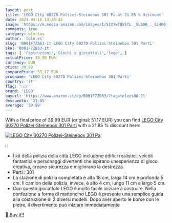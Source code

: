 ```yaml
---
layout: post
title: 'LEGO City 60270 Polizei-Steinebox 301 Pa at 21.85 % discount'
date: 2021-04-16 13:30:43
image: 'https://m.media-amazon.com/images/I/51X7wTQk5fL._SL500_._SL400_.jpg'
comments: true
category: ofertas
author: 'tole.es'
slug: 'B081F7ZB63-it LEGO City 60270 Polizei-Steinebox 301 Parti'
sku: 'B081F7ZB63-it'
tags: [ 'Costruzioni','Giochi e giocattoli','lego', ]
actualPrice: 39.99 EUR
currency: EUR
price: 39.99
comparePrice: 51.17 EUR
prodname: 'LEGO City 60270 Polizei-Steinebox 301 Parti'
country: 'it'
flag: '🇮🇹'
brand: 'LEGO'
buyurl: 'https://www.amazon.it/dp/B081F7ZB63/?tag=tolees00-21'
descuento: '21.85'
average: '39.99'
---
```


With a final price of 39.99 EUR (original: 51.17 EUR) you can find [LEGO City 60270 Polizei-Steinebox 301 Parti](https://www.amazon.it/dp/B081F7ZB63/?tag=tolees00-21) with a  21.85 % discount here:

[![LEGO City 60270 Polizei-Steinebox 301 Pa](https://m.media-amazon.com/images/I/51X7wTQk5fL._SL500_._SL400_.jpg)](https://www.amazon.it/dp/B081F7ZB63/?tag=tolees00-21)

ℹ️:

- I kit della polizia della città LEGO includono edifici realistici, veicoli fantastici e personaggi divertenti che ispirano unesperienza di gioco creativa, creano sicurezza e migliorano la destrezza.
- Parti : 301
- La stazione di polizia completata è alta 18 cm, larga 14 cm e profonda 5 cm. Il camion della polizia, invece, è alto 4 cm, lungo 11 cm e largo 5 cm.
- Con questo giocattolo LEGO è molto facile iniziare a costruire. Nella confezione a forma di mattoncino LEGO è presente una semplice guida alla costruzione di 2 diversi modelli. Dopo aver aperto le borse con le pietre, il divertimento può iniziare immediatamente

[🛒 Buy it!!](https://www.amazon.it/dp/B081F7ZB63/?tag=tolees00-21)
